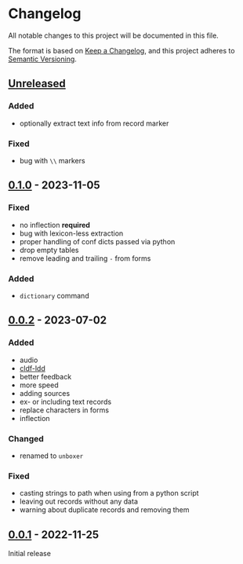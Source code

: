 # Changelog
All notable changes to this project will be documented in this file.

The format is based on [Keep a Changelog](https://keepachangelog.com/en/1.0.0/),
and this project adheres to [Semantic Versioning](https://semver.org/spec/v2.0.0.html).

## [Unreleased]

### Added
* optionally extract text info from record marker

### Fixed
* bug with `\\` markers

## [0.1.0] - 2023-11-05

### Fixed
* no inflection **required**
* bug with lexicon-less extraction
* proper handling of conf dicts passed via python
* drop empty tables
* remove leading and trailing `-` from forms

### Added
* `dictionary` command

## [0.0.2] - 2023-07-02

### Added
* audio
* [cldf-ldd](https://fl.mt/cldf-ldd)
* better feedback
* more speed
* adding sources
* ex- or including text records
* replace characters in forms
* inflection

### Changed
* renamed to `unboxer`

### Fixed
* casting strings to path when using from a python script
* leaving out records without any data
* warning about duplicate records and removing them

## [0.0.1] - 2022-11-25

Initial release

[Unreleased]: https://github.com/fmatter/unboxer/compare/v0.1.0...HEAD
[0.1.0]: https://github.com/fmatter/unboxer/compare/v0.0.2...v0.1.0
[0.0.2]: https://github.com/fmatter/unboxer/compare/v0.0.1...v0.0.2
[0.0.1]: https://github.com/fmatter/unboxer/compare/v0.0.1...v0.0.1